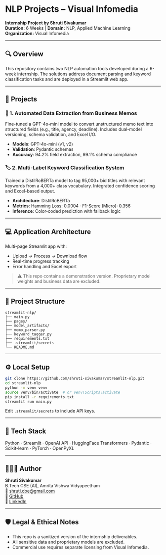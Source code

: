 # NLP Projects – Visual Infomedia  
**Internship Project by Shruti Sivakumar**  
**Duration:** 6 Weeks | **Domain:** NLP, Applied Machine Learning  
**Organization:** Visual Infomedia

---

## 🔍 Overview

This repository contains two NLP automation tools developed during a 6-week internship. The solutions address document parsing and keyword classification tasks and are deployed in a Streamlit web app.

---

## 🧠 Projects

### 📄 1. Automated Data Extraction from Business Memos  
Fine-tuned a GPT-4o-mini model to convert unstructured memo text into structured fields (e.g., title, agency, deadline). Includes dual-model versioning, schema validation, and Excel I/O.

- **Models**: GPT-4o-mini (v1, v2)  
- **Validation**: Pydantic schemas  
- **Accuracy**: 94.2% field extraction, 99.1% schema compliance

### 🏷️ 2. Multi-Label Keyword Classification System  
Trained a DistilRoBERTa model to tag 95,000+ bid titles with relevant keywords from a 4,000+ class vocabulary. Integrated confidence scoring and Excel-based output.

- **Architecture**: DistilRoBERTa  
- **Metrics**: Hamming Loss: 0.0004 · F1-Score (Micro): 0.356  
- **Inference**: Color-coded prediction with fallback logic

---

## 💻 Application Architecture

Multi-page Streamlit app with:
- Upload → Process → Download flow  
- Real-time progress tracking  
- Error handling and Excel export

> ⚠️ This repo contains a demonstration version. Proprietary model weights and business data are excluded.

---

## 📁 Project Structure

```
streamlit-nlp/
├── main.py
├── pages/
├── model_artifacts/
├── memo_parser.py
├── keyword_tagger.py
├── requirements.txt
├── .streamlit/secrets
└── README.md
```

---

## ⚙️ Local Setup

```bash
git clone https://github.com/shruti-sivakumar/streamlit-nlp.git
cd streamlit-nlp
python -m venv venv
source venv/bin/activate  # or venv\Scripts\activate
pip install -r requirements.txt
streamlit run main.py
```

Edit `.streamlit/secrets` to include API keys.

---

## 🧰 Tech Stack  
Python · Streamlit · OpenAI API · HuggingFace Transformers · Pydantic · Scikit-learn · PyTorch · OpenPyXL

---

## 👩🏻‍💻 Author  
**Shruti Sivakumar**  
B.Tech CSE (AI), Amrita Vishwa Vidyapeetham  
📧 shruti.cbe@gmail.com  
🔗 [GitHub](https://github.com/shruti-sivakumar)  
💼 [LinkedIn](https://linkedin.com/in/shrutisivakumar25)

---

## 🛡️ Legal & Ethical Notes

- This repo is a sanitized version of the internship deliverables.  
- All sensitive data and proprietary models are excluded.  
- Commercial use requires separate licensing from Visual Infomedia.  
